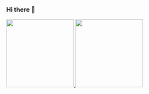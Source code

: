 ### Hi there 👋

<!--
**gguilhermeAugusto/gguilhermeAugusto** is a ✨ _special_ ✨ repository because its `README.md` (this file) appears on your GitHub profile.

Here are some ideas to get you started:

- 🔭 I’m currently working on ...
- 🌱 I’m currently learning ...
- 👯 I’m looking to collaborate on ...
- 🤔 I’m looking for help with ...
- 💬 Ask me about ...
- 📫 How to reach me: ...
- 😄 Pronouns: ...
- ⚡ Fun fact: ...
-->
<div>
<a href="https://github.com/gguilhermeAugusto">
<img height="180em" src="https://github-readme-stats.vercel.app/api/top-langs/?username=gguilhermeAugusto&layout=compact&langs_count=7&theme=dracula"/>
<img height="180em" src="https://github-readme-stats.vercel.app/api?username=gguilhermeAugusto&show_icons=true&theme=dracula&include_all_commits=true&count_private=true"/>
</div>
